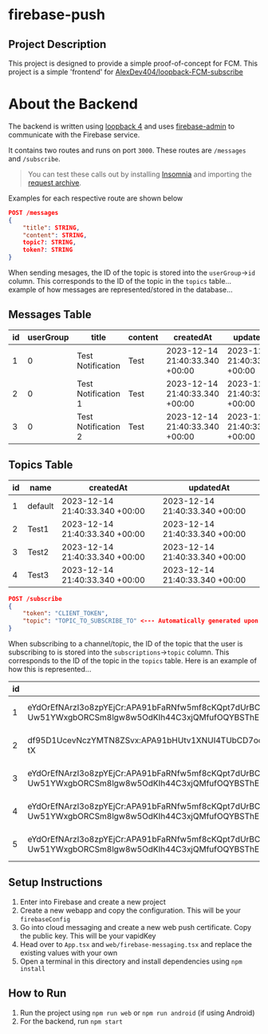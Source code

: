 # firebase-push

## Project Description

This project is designed to provide a simple proof-of-concept for FCM.
This project is a simple 'frontend' for [AlexDev404/loopback-FCM-subscribe](https://github.com/AlexDev404/loopback-FCM-subscribe)

# About the Backend

The backend is written using [loopback 4](https://loopback.io) and uses [firebase-admin](https://npmjs.org/package/firebase-admin) to communicate with the Firebase service.

It contains two routes and runs on port `3000`.
These routes are `/messages` and `/subscribe`.

> You can test these calls out by installing [Insomnia](https://github.com/Kong/insomnia/releases/tag/core%402023.5.8) and importing the [request archive](https://github.com/AlexDev404/loopback-FCM-subscribe/blob/main/Insomnia_2023-12-14.json).


Examples for each respective route are shown below

```json
POST /messages
{
	"title": STRING,
	"content": STRING,
	topic?: STRING,
	token?: STRING
}
```

When sending mesages, the ID of the topic is stored into the `userGroup`->`id` column. This corresponds to the ID of the topic in the `topics` table... example of how messages are represented/stored in the database...

## Messages Table

| id | userGroup | title | content | createdAt | updatedAt |
| -- | -- | -- | -- | -- | -- |
| 1  | 0  | Test Notification | Test | 2023-12-14 21:40:33.340 +00:00 | 2023-12-14 21:40:33.340 +00:00 |
| 2  | 0  | Test Notification 1 | Test | 2023-12-14 21:40:33.340 +00:00 | 2023-12-14 21:40:33.340 +00:00 |
| 3  | 0  | Test Notification 2 | Test | 2023-12-14 21:40:33.340 +00:00 | 2023-12-14 21:40:33.340 +00:00 |

## Topics Table

| id | name | createdAt | updatedAt |
| -- | -- | -- | -- |
| 1  | default | 2023-12-14 21:40:33.340 +00:00 | 2023-12-14 21:40:33.340 +00:00 |
| 2  | Test1 | 2023-12-14 21:40:33.340 +00:00 | 2023-12-14 21:40:33.340 +00:00 |
| 3  | Test2 | 2023-12-14 21:40:33.340 +00:00 | 2023-12-14 21:40:33.340 +00:00 |
| 4  | Test3 | 2023-12-14 21:40:33.340 +00:00 | 2023-12-14 21:40:33.340 +00:00 |

```json
POST /subscribe
{
	"token": "CLIENT_TOKEN",
	"topic": "TOPIC_TO_SUBSCRIBE_TO" <--- Automatically generated upon subscription
}
```

When subscribing to a channel/topic, the ID of the topic that the user is subscribing to is stored into the `subscriptions`->`topic` column. This corresponds to the ID of the topic in the `topics` table. Here is an example of how this is represented...

| id | user | topic | createdAt | updatedAt |
| -- | -- | -- | -- | -- |
| 1  | eYdOrEfNArzI3o8zpYEjCr:APA91bFaRNfw5mf8cKQpt7dUrBCWhCJBhoSlsbWAs1qMssfjMmMySx-Uw51YWxgbORCSm8lgw8w5OdKIh44C3xjQMfufOQYBSThEMSiBn92Y1eOECE0scMnt1bG6wj8hN4AzY76LMWJR  | 5 | 2023-12-14 21:40:33.340 +00:00 | 2023-12-14 21:40:33.340 +00:00
| 2  | df95D1UcevNczYMTN8ZSvx:APA91bHUtv1XNUI4TUbCD7odvhdhkV6GoVFnXqp9AgDo3qWlfIyxtBA8_0JWwGm7yz4D2ccmtePEyjCa2LbrbfSBVvZKTbdbADXt3DJ0sDlip57Zp2yNPqcfPM4Vv6JnaqBhk1m9k-tX  | 3 | 2023-12-14 21:40:33.340 +00:00 | 2023-12-14 21:40:33.340 +00:00
| 3  | eYdOrEfNArzI3o8zpYEjCr:APA91bFaRNfw5mf8cKQpt7dUrBCWhCJBhoSlsbWAs1qMssfjMmMySx-Uw51YWxgbORCSm8lgw8w5OdKIh44C3xjQMfufOQYBSThEMSiBn92Y1eOECE0scMnt1bG6wj8hN4AzY76LMWJR  | 1 | 2023-12-14 21:40:33.340 +00:00 | 2023-12-14 21:40:33.340 +00:00
| 4  | eYdOrEfNArzI3o8zpYEjCr:APA91bFaRNfw5mf8cKQpt7dUrBCWhCJBhoSlsbWAs1qMssfjMmMySx-Uw51YWxgbORCSm8lgw8w5OdKIh44C3xjQMfufOQYBSThEMSiBn92Y1eOECE0scMnt1bG6wj8hN4AzY76LMWJR  | 2 | 2023-12-14 21:40:33.340 +00:00 | 2023-12-14 21:40:33.340 +00:00
| 5  | eYdOrEfNArzI3o8zpYEjCr:APA91bFaRNfw5mf8cKQpt7dUrBCWhCJBhoSlsbWAs1qMssfjMmMySx-Uw51YWxgbORCSm8lgw8w5OdKIh44C3xjQMfufOQYBSThEMSiBn92Y1eOECE0scMnt1bG6wj8hN4AzY76LMWJR  |4 | 2023-12-14 21:40:33.340 +00:00 | 2023-12-14 21:40:33.340 +00:00

## Setup Instructions

1. Enter into Firebase and create a new project
2. Create a new webapp and copy the configuration. This will be your `firebaseConfig`
3. Go into cloud messaging and create a new web push certificate. Copy the public key. This will be your vapidKey
4. Head over to `App.tsx` and `web/firebase-messaging.tsx` and replace the existing values with your own
5. Open a terminal in this directory and install dependencies using `npm install`

## How to Run

1. Run the project using `npm run web` or `npm run android` (if using Android)
2. For the backend, run `npm start`
